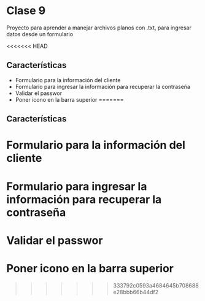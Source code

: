 # Clase 9

Proyecto para aprender a manejar archivos planos con .txt, para ingresar datos desde un formulario


<<<<<<< HEAD
##  Características

* Formulario para la información del cliente
* Formulario para ingresar la información para recuperar la contraseña
* Validar el passwor
* Poner icono en la barra superior
=======
## Características

# Formulario para la información del cliente
# Formulario para ingresar la información para recuperar la contraseña
# Validar el passwor
# Poner icono en la barra superior
>>>>>>> 333792c0593a4684645b708688e28bbb66b44df2
